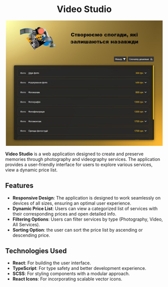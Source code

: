 <h1 align="center">Video Studio</h1>

<p align="center">
<img src="src/assets/prev.jpg" width="500">
</p>

**Video Studio** is a web application designed to create and preserve memories
through photography and videography services. The application provides a
user-friendly interface for users to explore various services, view a dynamic
price list.

## Features

- **Responsive Design**: The application is designed to work seamlessly on
  devices of all sizes, ensuring an optimal user experience.
- **Dynamic Price List**: Users can view a categorized list of services with
  their corresponding prices and open detailed info.
- **Filtering Options**: Users can filter services by type (Photography, Video,
  All Services).
- **Sorting Option**: the user can sort the price list by ascending or
  descending price.

## Technologies Used

- **React**: For building the user interface.
- **TypeScript**: For type safety and better development experience.
- **SCSS**: For styling components with a modular approach.
- **React Icons**: For incorporating scalable vector icons.

